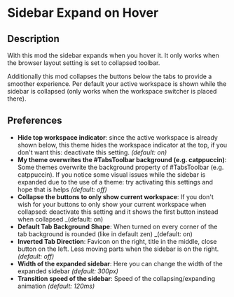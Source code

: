# Sidebar Expand on Hover

## Description

With this mod the sidebar expands when you hover it. It only works when the
browser layout setting is set to collapsed toolbar.

Additionally this mod collapses the buttons below the tabs to provide a smoother
experience. Per default your active workspace is shown while the sidebar is
collapsed (only works when the workspace switcher is placed there).

## Preferences

- **Hide top workspace indicator**: since the active workspace is already shown
  below, this theme hides the workspace indicator at the top, if you don't want
  this: deactivate this setting. _(default: on)_
- **My theme overwrites the #TabsToolbar background (e.g. catppuccin)**: Some
  themes overwrite the background property of #TabsToolbar (e.g. catppuccin). If
  you notice some visual issues while the sidebar is expanded due to the use of a
  theme: try activating this settings and hope that is helps _(default: off)_
- **Collapse the buttons to only show current workspace**: If you don't wish for
  your buttons to only show your current workspace when collapsed: deactivate
  this setting and it shows the first button instead when collapsed
  \_(default: on)
- **Default Tab Background Shape**: When turned on every corner of the tab
  background is rounded (like in default zen) \_(default: on)
- **Inverted Tab Direction**: Favicon on the right, title in the middle, close
  button on the left. Less moving parts when the sidebar is on the right.
  _(default: off)_
- **Width of the expanded sidebar**: Here you can change the width of the
  expanded sidebar _(default: 300px)_
- **Transition speed of the sidebar**: Speed of the collapsing/expanding
  animation _(default: 120ms)_
